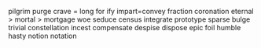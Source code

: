 pilgrim
purge
crave = long for
<fort>ify
impart=convey
fraction
coronation
eternal >
mortal >
mortgage
woe
seduce
census
integrate
prototype
sparse
bulge
trivial
constellation
incest
compensate <money><emo>
despise
dispose
epic
foil
humble
hasty
notion
notation
